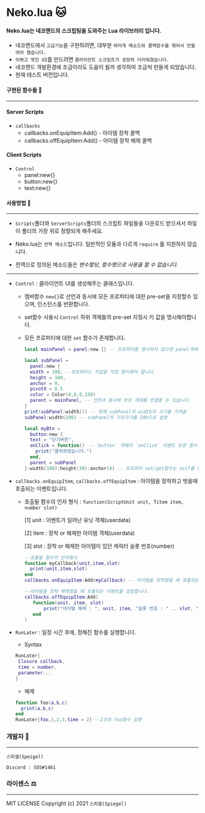 # Neko.lua 🐱

#### Neko.lua는 네코랜드의 스크립팅을 도와주는 Lua 라이브러리 입니다.

* 네코랜드에서 `고급기능`을 구현하려면, 대부분 `여러개 메소드와 콜백함수를 엮어서 만들어야 했습니다.`
* `이쁘고 멋진 UI`를 만드려면 `클라이언트 스크립트가 굉장히 더러워졌습니다.`
* 네코랜드 개발환경에 조금이라도 도움이 될까 생각하여 조금씩 만들게 되었습니다.
* 현재 테스트 버전입니다.

#### 구현된 함수들 💬
- - -

#### Server Scripts
 
  * `callbacks`
    * callbacks.onEquipItem:Add() - 아이템 장착 콜백
    * callbacks.offEquipItem:Add() - 아이템 장착 해제 콜백

#### Client Scripts

  * `Control`
    * panel:new{}
    * button:new{}
    * text:new{}
<!--     * gridPanel:new{}
    * scrollPanel:new{} -->
     
<!--     * image:new{} -->
     
    
<!--     * Animation:popUp()
    * Animation:popDown() -->
<!--   * `Extensions`
    * RunLater{} -->

#### 사용방법 💬
- - -
* `Scripts`폴더와 `ServerScripts`폴더의 스크립트 파일들을 다운로드 받으셔서 파일이 폴더의 가장 위로 정렬되게 해주세요.

* Neko.lua는 `전역 메소드`입니다. 일반적인 모듈과 다르게 `require` 를 지원하지 않습니다.
* 전역으로 정의된 메소드들은 *변수할당, 함수명으로 사용을 할 수 없습니다.*

---
* `Control` : 클라이언트 UI를 생성해주는 클래스입니다.
  * 멤버함수 `new{}`로 선언과 동시에 모든 프로퍼티에 대한 pre-set을 지정할수 있으며, 인스턴스를 반환합니다. 
  * set함수 사용시 `Control` 하위 객체들의 pre-set 지정시 키 값을 명시해야합니다.
  * 모든 프로퍼티에 대한 `set` 함수가 존재합니다.
  
    ```lua
    local mainPanel = panel:new {} -- 프로퍼티를 명시하지 않으면 panel객체에 정의된 기본값으로 객체가 생성됩니다.

    local subPanel = 
      panel:new {
      width = 100, --프로퍼티는 키값을 직접 명시해야 합니다.
      height = 100,
      anchor = 0,
      pivotX = 0.5
      color = Color(0,0,0,150) 
      parent = mainPanel, -- 선언과 동시에 부모 객체를 연결할 수 있습니다.
    }
    print(subPanel:width()) -- 현재 subPanel의 width의 크기를 가져옴
    subPanel:width(200) -- subPanel의 가로크기를 200으로 설정

    local myBtn = 
      button:new {
      text = "닫기버튼", 
      onClick = function()  --`button` 객체의 `onClick` 이벤트 또한 함수로 첨부하여 이벤트 리스너를 생성할 수 있습니다.
        print("클릭하였습니다.") 
      end,
      parent = subPanel
    }:width(100):height(30):anchor(4) -- 프로퍼티 set/get함수는 self를 반환하기 때문에 다음과 같이 이어붙여 사용 가능합니다.
    ```

* `callbacks.onEquipItem`, `callbacks.offEquipItem` : 아이템을 장착하고 벗을때 호출되는 이벤트입니다.
  * 호출될 함수의 인자 형식 : `function(ScriptUnit unit, Titem item, number slot)`

    [1] unit : 이벤트가 일어난 유닛 객체(userdata)

    [2] item : 장착 or 해제한 아이템 객체(userdata)

    [3] slot : 장착 or 해제한 아이템이 있던 캐릭터 슬롯 번호(number)
    ```lua
    --호출될 함수의 인자형식
    function myCallback(unit,item,slot)
      print(unit,item,slot)
    end
    callbacks.onEquipItem:Add(myCallback) -- 아이템을 장착했을 때 호출되는 이벤트를 설정합니다.

    --아이템을 장착 해제했을 때 호출되는 이벤트를 설정합니다.
    callbacks.offEquipItem:Add(
       function(unit, item, slot)
           print("아이템 해제 : ", unit, item, "슬롯 번호 : " .. slot, "아이템 id : " .. item.id)
       end
    )
    ```
* `RunLater` : 일정 시간 후에, 정해진 함수를 실행합니다.
  * Syntax
  ```lua
  RunLater{
   Closure callback,
   time = number,
   parameter...
  }
  ```
  * 예제
  ```lua
  function foo(a,b,c)
    print(a,b,c)
  end
  RunLater{foo,1,2,3,time = 2} --2초뒤 foo함수 실행
  ```

### 개발자 👾
- - -
`스피겔(Speigel)`

`Discord : SOS#1461`

### 라이센스 ⚖️
- - -
MIT LICENSE Copyright (c) 2021 `스피겔(Spiegel)`

